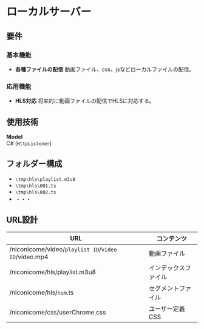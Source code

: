 # ローカルサーバー

## 要件
### 基本機能
- **各種ファイルの配信**
    動画ファイル、css、jsなどローカルファイルの配信。
### 応用機能
- **HLS対応**
    将来的に動画ファイルの配信でHLSに対応する。

## 使用技術
**Model**  
C# (```HttpListener```) 

## フォルダー構成
- ```\tmp\hls\playlist.m3u8```
- ```\tmp\hls\001.ts```
- ```\tmp\hls\002.ts```
- ・・・

## URL設計
URL | コンテンツ
-- | --
/niconicome/video/```playlist ID```/```video ID```/video.mp4 | 動画ファイル
/niconicome/hls/playlist.m3u8 | インデックスファイル
/niconicome/hls/```num```.ts | セグメントファイル
/niconicome/css/userChrome.css | ユーザー定義CSS
